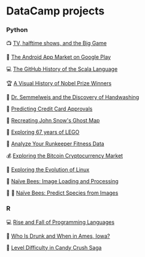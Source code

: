 # DataCamp projects

### Python

:tv: [TV, halftime shows, and the Big Game](https://github.com/mluisamc/DataCamp-projects/blob/master/Python/TV_halftime_shows_and_the_Big_Game.ipynb)

:iphone: [The Android App Market on Google Play](https://github.com/mluisamc/DataCamp-projects/blob/master/Python/The_Android_App_Market_on_Google_Play.ipynb)

:computer: [The GitHub History of the Scala Language](https://github.com/mluisamc/DataCamp-projects/blob/master/Python/GitHub_History_of_Scala.ipynb)

:trophy: [A Visual History of Nobel Prize Winners](https://github.com/mluisamc/DataCamp-projects/blob/master/Python/Nobel_Prize_Winners.ipynb)

:hospital: [Dr. Semmelweis and the Discovery of Handwashing](https://github.com/mluisamc/DataCamp-projects/blob/master/Python/Dr.%20Semmelweis%20and%20the%20Discovery%20of%20Handwashing.ipynb)

:crystal_ball: [Predicting Credit Card Approvals](https://github.com/mluisamc/DataCamp-projects/blob/master/Python/Predicting%20Credit%20Card%20Approvals.ipynb)

:ghost: [Recreating John Snow's Ghost Map](https://github.com/mluisamc/DataCamp-projects/blob/master/Python/Recreating%20John%20Snow's%20Ghost%20Map.ipynb)

:space_invader: [Exploring 67 years of LEGO](https://github.com/mluisamc/DataCamp-projects/blob/master/Python/Exploring%2067%20years%20of%20LEGO.ipynb)

:running: [Analyze Your Runkeeper Fitness Data](https://github.com/mluisamc/DataCamp-projects/blob/master/Python/Analyze%20Your%20Runkeeper%20Fitness%20Data.ipynb)

:moneybag: [Exploring the Bitcoin Cryptocurrency Market](https://github.com/mluisamc/DataCamp-projects/blob/master/Python/Exploring%20the%20Bitcoin%20Cryptocurrency%20Market.ipynb)

:penguin: [Exploring the Evolution of Linux](https://github.com/mluisamc/DataCamp-projects/blob/master/Python/Exploring%20the%20Evolution%20of%20Linux.ipynb)

:bee: [Naïve Bees: Image Loading and Processing](https://github.com/mluisamc/DataCamp-projects/blob/master/Python/Nai%CC%88ve%20Bees:%20Image%20Loading%20and%20Processing.ipynb)

:bee: :bee: [Naïve Bees: Predict Species from Images](https://github.com/mluisamc/DataCamp-projects/blob/master/Python/Nai%CC%88ve%20Bees:%20Predict%20Species%20from%20Images.ipynb)


### R

:computer: [Rise and Fall of Programming Languages](https://github.com/mluisamc/DataCamp-projects/blob/master/R/Rise%20and%20Fall%20of%20Programming%20Languages.ipynb)

:beer: [Who Is Drunk and When in Ames, Iowa?](https://github.com/mluisamc/DataCamp-projects/blob/master/R/Who%20Is%20Drunk%20and%20When%20in%20Ames%2C%20Iowa%3F.ipynb)

:candy: [Level Difficulty in Candy Crush Saga](https://github.com/mluisamc/DataCamp-projects/blob/master/R/Level%20Difficulty%20in%20Candy%20Crush%20Saga.ipynb)
